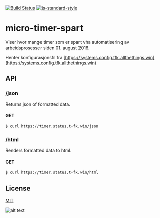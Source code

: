 [![Build Status](https://travis-ci.org/telemark/micro-timer-spart.svg?branch=master)](https://travis-ci.org/telemark/micro-timer-spart)
[![js-standard-style](https://img.shields.io/badge/code%20style-standard-brightgreen.svg?style=flat)](https://github.com/feross/standard)
# micro-timer-spart
Viser hvor mange timer som er spart vha automatisering av arbeidsprosesser siden 01. august 2016.

Henter konfigurasjonsfil fra [https://systems.config.tfk.allthethings.win](https://systems.config.tfk.allthethings.win)

## API

### **/json**

Returns json of formatted data.

#### GET

```bash
$ curl https://timer.status.t-fk.win/json
```

### **/html**

Renders formatted data to html. 

#### GET

```bash
$ curl https://timer.status.t-fk.win/html
```

## License
[MIT](LICENSE)

![alt text](https://robots.kebabstudios.party/micro-timer-start.png "Robohash image of micro-timer-spart")
